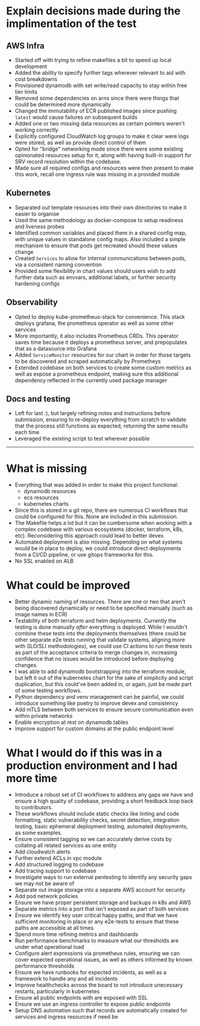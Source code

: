 # Explain decisions made during the implimentation of the test

## AWS Infra

- Started off with trying to refine makefiles a bit to speed up local development
- Added the ability to specify further tags wherever relevant to aid with cost breakdowns
- Provisioned dynamodb with set write/read capacity to stay within free tier limits
- Removed some dependencies on arns since there were things that could be determined more dynamically
- Changed the immutability of ECR published images since pushing `latest` would cause failures on subsequent builds
- Added one or two missing data resources as certain pointers weren't working correctly
- Explicitly configured CloudWatch log groups to make it clear were logs were stored, as well as provide direct control of them
- Opted for "bridge" networking mode since there were some existing opinionated resources setup for it, along with having built-in support for SRV record resolution within the codebase.
- Made sure all required configs and resources were then present to make this work, recall one ingress rule was missing in a provided module

## Kubernetes

- Separated out template resources into their own directories to make it easier to organise
- Used the same methodology as docker-compose to setup readiness and liveness probes
- Identified common variables and placed them in a shared config map, with unique values in standalone config maps. Also included a simple mechanism to ensure that pods get recreated should these values change
- Created `Services` to allow for internal communications between pods, via a consistent naming convention
- Provided some flexibility in chart values should users wish to add further data such as envvars, additional labels, or further security hardening configs

## Observability

- Opted to deploy kube-prometheus-stack for convenience. This stack deploys grafana, the prometheus operator as well as some other services
- More importantly, it also includes Prometheus CRDs. This operator saves time because it deploys a prometheus server, and prepopulates that as a datasource into Grafana
- Added `ServiceMonitor` resources for our chart in order for those targets to be discovered and scraped automatically by Prometheys
- Extended codebase on both services to create some custom metrics as well as expose a prometheus endpoint, making sure this additional dependency reflected in the currently used package manager

## Docs and testing

- Left for last :), but largely refining notes and instructions before submission, ensuring to re-deploy everything from scratch to validate that the process still functions as expected, returning the same results each time
- Leveraged the existing script to test wherever possible

---

# What is missing

- Everything that was added in order to make this project functional:
  - dynamodb resources
  - ecs resources
  - kubernetes charts
- Since this is stored in a git repo, there are numerous CI workflows that could be configured for this. None are included in this submission.
- The Makefile helps a lot but it can be cumbersome when working with a complex codebase with various ecosystems (docker, terraform, k8s, etc). Reconsidering this approach could lead to better devex.
- Automated deployment is also missing. Depending on what systems would be in place to deploy, we could introduce direct deployments from a CI/CD pipeline, or use gitops frameworks for this.
- No SSL enabled on ALB

# What could be improved

- Better dynamic naming of resources. There are one or two that aren't being discovered dynamically or need to be specified manually (such as image names in ECR)
- Testability of both terraform and helm deployments. Currently the testing is done manually _after_ everything is deployed. While I wouldn't combine these tests into the deployments themselves (there could be other separate e2e tests running that validate systems, aligning more with SLO/SLI methodologies), we could use CI actions to run these tests as part of the acceptance criteria to merge changes in, increasing confidence that no issues would be introduced before deploying changes.
- I was able to add dynamodb bootstrapping into the terraform module, but left it out of the kubernetes chart for the sake of simplicity and script duplication, but this could've been added in, or again, just be made part of some testing workflows.
- Python dependency and venv management can be painful, we could introduce something like poetry to improve devex and consistency
- Add mTLS between both services to ensure secure communication even within private networks
- Enable encryption at rest on dynamodb tables
- Improve support for custom domains at the public endpoint level

# What I would do if this was in a production environment and I had more time

- Introduce a robust set of CI workflows to address any gaps we have and ensure a high quality of codebase, providing a short feedback loop back to contributors.
- These workflows should include static checks like linting and code formatting, static vulnerability checks, secret detection, integration testing, basic ephemeral deployment testing, automated deployments, as some examples.
- Ensure consistent tagging so we can accurately derive costs by collating all related services as one entity
- Add cloudwatch alerts
- Further extend ACLs in vpc module
- Add structured logging to codebase
- Add tracing support to codebase
- Investigate ways to run external pentesting to identify any security gaps we may not be aware of
- Separate out image storage into a separate AWS account for security
- Add pod network policies
- Ensure we have proper persistent storage and backups in k8s and AWS
- Separate metrics into a port that isn't exposed as part of both services
- Ensure we identify key user critical happy paths, and that we have sufficient monitoring in place or any e2e-tests to ensure that these paths are accessible at all times
- Spend more time refining metrics and dashboards
- Run performance benchmarks to measure what our thresholds are under what operational load
- Configure alert expressions via prometheus rules, ensuring we can cover expected operational issues, as well as others informed by known performance thresholds
- Ensure we have runbooks for expected incidents, as well as a framework to handle any and all incidents
- Improve healthchecks across the board to not introduce unecessary restarts, particularly in kubernetes
- Ensure all public endpoints with are exposed with SSL
- Ensure we use an ingress controller to expose public endpoints
- Setup DNS automation such that records are automatically created for services and ingress resources if need be
